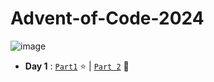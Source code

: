 # Advent-of-Code-2024

![image](https://github.com/user-attachments/assets/9426287f-c89d-4233-b0e8-6793d6e52861)


- **Day 1** : [`Part1`](/day01/src/part1.rs) :star: | [`Part 2`](/day01/src/part2.rs) :star2:


